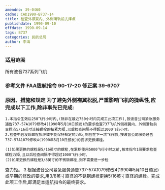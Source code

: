 ```yaml
---
amendno: 39-0460
cadno: CAD1990-B737-14
title: 检查外襟翼内、外侧滑轨前支撑点
publishdate: 1990-09-10
effdate: 1990-09-14
tags: B737
categories: 民航总局
author: 李海
---
```


### 适用范围 
所有波音737系列飞机

<!--more-->
### 参考文件    FAA适航指令 90-17-20 修正案 39-6707 

### 原因、措施和规定     为了避免外侧襟翼松脱,严重影响飞机的操纵性,应完成以下工作,除非事先已完成: 
    1.本指令生效后250飞行小时内,(除非在最近750小时内完成工此项工作),按波音公司紧急服务通告737-57A1079修改4(1990年5月10日颁发)的要求检查737飞机外侧襟翼内、外侧滑轨前支撑点5/16英寸连接螺栓的扭紧力矩,以后检查间隔不得超过1000飞行小时。 
    2.检查中若发现螺栓损坏或不能保持规定的力矩,则应在下一次飞行前,按波音公司服务通告737-57A1079修改4(1990年5月10日颁发)的要求更换螺栓。 

    (1)如果更换的螺栓是5/16英寸的螺栓,在累积使用5000飞行小时之前,按本指令1段要求检查螺栓力矩,且以后检查间隔不得超过1000飞行小时。 
    (2)如果更换的螺栓是3/8英寸的不锈钢螺栓,则不需要进一步检
  
查力矩。 
    3.根据波音公司紧急服务通告737-57A1079修改4(1990年5月10日颁发)或早期的修改的要求,用3/8英寸直径的不锈钢螺栓更换5/16英寸直径的螺栓。完成此项工作后,即满足本适航指令的最终要求。
